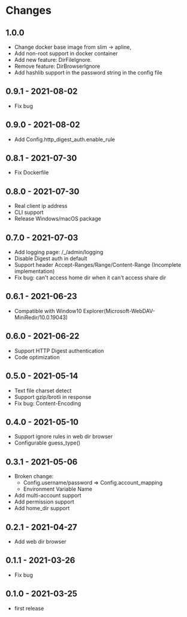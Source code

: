 # Changes

## 1.0.0
- Change docker base image from slim -> apline, 
- Add non-root support in docker container
- Add new feature: DirFileIgnore.
- Remove feature: DirBrowserIgnore
- Add hashlib support in the password string in the config file

## 0.9.1 - 2021-08-02
- Fix bug

## 0.9.0 - 2021-08-02
- Add Config.http_digest_auth.enable_rule

## 0.8.1 - 2021-07-30
- Fix Dockerfile

## 0.8.0 - 2021-07-30
- Real client ip address
- CLI support
- Release Windows/macOS package

## 0.7.0 - 2021-07-03
- Add logging page: /_/admin/logging
- Disable Digest auth in default
- Support header Accept-Ranges/Range/Content-Range (Incomplete implementation)
- Fix bug: can't access home dir when it can't access share dir

## 0.6.1 - 2021-06-23
- Compatible with Window10 Explorer(Microsoft-WebDAV-MiniRedir/10.0.19043)

## 0.6.0 - 2021-06-22
- Support HTTP Digest authentication
- Code optimization

## 0.5.0 - 2021-05-14
- Text file charset detect
- Support gzip/brotli in response
- Fix bug: Content-Encoding

## 0.4.0 - 2021-05-10
- Support ignore rules in web dir browser
- Configurable guess_type()

## 0.3.1 - 2021-05-06
- Broken change:
  - Config.username/password => Config.account_mapping
  - Environment Variable Name
- Add multi-account support
- Add permission support
- Add home_dir support

## 0.2.1 - 2021-04-27
- Add web dir browser

## 0.1.1 - 2021-03-26
- Fix bug

## 0.1.0 - 2021-03-25
- first release
